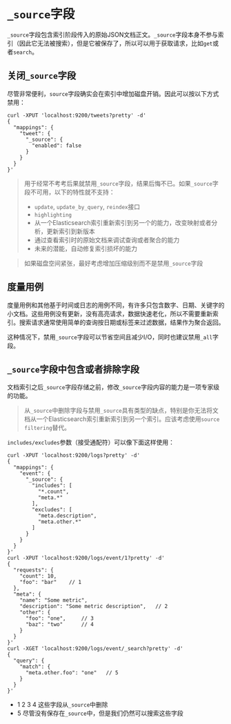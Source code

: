 # `_source`字段

`_source`字段包含索引阶段传入的原始JSON文档正文。`_source`字段本身不参与索引（因此它无法被搜索），但是它被保存了，所以可以用于获取请求，比如`get`或者`search`。

## 关闭`_source`字段

尽管非常便利，`source`字段确实会在索引中增加磁盘开销。因此可以按以下方式禁用：

```
curl -XPUT 'localhost:9200/tweets?pretty' -d'
{
  "mappings": {
    "tweet": {
      "_source": {
        "enabled": false
      }
    }
  }
}'
```

> 用于经常不考考后果就禁用`_source`字段，结果后悔不已。如果`_source`字段不可用，以下的特性就不支持：
> - `update`, `update_by_query`, `reindex`接口
> - `highlighting`
> - 从一个Elasticsearch索引重新索引到另一个的能力，改变映射或者分析，更新索引到新版本
> - 通过查看索引时的原始文档来调试查询或者聚合的能力
> - 未来的潜能，自动修复索引损坏的能力

> 如果磁盘空间紧张，最好考虑增加压缩级别而不是禁用`_source`字段

## 度量用例

度量用例和其他基于时间或日志的用例不同，有许多只包含数字、日期、关键字的小文档。这些用例没有更新，没有高亮请求，数据快速老化，所以不需要重新索引。搜索请求通常使用简单的查询按日期或标签来过滤数据，结果作为聚合返回。

这种情况下，禁用`_source`字段可以节省空间且减少I/O，同时也建议禁用`_all`字段。

## `_source`字段中包含或者排除字段

文档索引之后`_source`字段存储之前，修改`_source`字段内容的能力是一项专家级的功能。

> 从`_source`中删除字段与禁用`_source`具有类型的缺点，特别是你无法将文档从一个Elasticsearch索引重新索引到另一个索引。应该考虑使用`source filtering`替代。

`includes/excludes`参数（接受通配符）可以像下面这样使用：

```
curl -XPUT 'localhost:9200/logs?pretty' -d'
{
  "mappings": {
    "event": {
      "_source": {
        "includes": [
          "*.count",
          "meta.*"
        ],
        "excludes": [
          "meta.description",
          "meta.other.*"
        ]
      }
    }
  }
}'
curl -XPUT 'localhost:9200/logs/event/1?pretty' -d'
{
  "requests": {
    "count": 10,
    "foo": "bar" 	// 1
  },
  "meta": {
    "name": "Some metric",
    "description": "Some metric description", 	// 2
    "other": {
      "foo": "one", 	// 3
      "baz": "two" 		// 4
    }
  }
}'
curl -XGET 'localhost:9200/logs/event/_search?pretty' -d'
{
  "query": {
    "match": {
      "meta.other.foo": "one" 	// 5
    }
  }
}'
```

- 1 2 3 4 这些字段从`_source`中删除
- 5 尽管没有保存在`_source`中，但是我们仍然可以搜索这些字段
